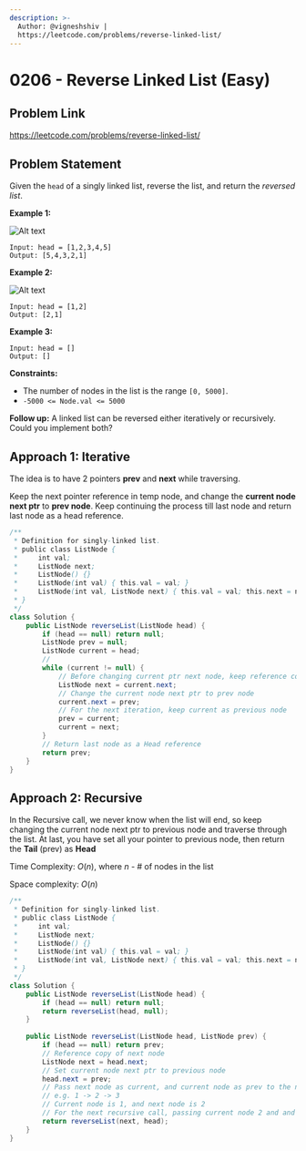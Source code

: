 ```yaml
---
description: >-
  Author: @vigneshshiv |
  https://leetcode.com/problems/reverse-linked-list/
---
```


# 0206 - Reverse Linked List (Easy)

## Problem Link

https://leetcode.com/problems/reverse-linked-list/

## Problem Statement

Given the `head` of a singly linked list, reverse the list, and return the _reversed list_.

**Example 1:**

![Alt text](https://assets.leetcode.com/uploads/2021/02/19/rev1ex1.jpg)

```
Input: head = [1,2,3,4,5]
Output: [5,4,3,2,1]
```

**Example 2:**

![Alt text](https://assets.leetcode.com/uploads/2021/02/19/rev1ex2.jpg)

```
Input: head = [1,2]
Output: [2,1]
```

**Example 3:**

```
Input: head = []
Output: []
```

**Constraints:**

* The number of nodes in the list is the range `[0, 5000]`.
* `-5000 <= Node.val <= 5000`

**Follow up:** A linked list can be reversed either iteratively or recursively. Could you implement both?

## Approach 1: Iterative

The idea is to have 2 pointers **prev** and **next** while traversing. 

Keep the next pointer reference in temp node, and change the **current node next ptr** to **prev node**. Keep continuing the process till last node and return last node as a head reference. 

<Tabs>
<TabItem value="java" label="Java">
<SolutionAuthor name="@vigneshshiv"/>

```java
/**
 * Definition for singly-linked list.
 * public class ListNode {
 *     int val;
 *     ListNode next;
 *     ListNode() {}
 *     ListNode(int val) { this.val = val; }
 *     ListNode(int val, ListNode next) { this.val = val; this.next = next; }
 * }
 */
class Solution {
    public ListNode reverseList(ListNode head) {
        if (head == null) return null;
        ListNode prev = null;
        ListNode current = head;
        //
        while (current != null) {
            // Before changing current ptr next node, keep reference copy
            ListNode next = current.next;
            // Change the current node next ptr to prev node
            current.next = prev;
            // For the next iteration, keep current as previous node
            prev = current;
            current = next;
        }
        // Return last node as a Head reference
        return prev;
    }
}
```
</TabItem>
</Tabs>


## Approach 2: Recursive

In the Recursive call, we never know when the list will end, so keep changing the current node next ptr to previous node and traverse through the list. At last, you have set all your pointer to previous node, then return the **Tail** (prev) as **Head**

Time Complexity: $O(n)$, where $n$ - # of nodes in the list

Space complexity: $O(n)$

<Tabs>
<TabItem value="java" label="Java">
<SolutionAuthor name="@vigneshshiv"/>

```java
/**
 * Definition for singly-linked list.
 * public class ListNode {
 *     int val;
 *     ListNode next;
 *     ListNode() {}
 *     ListNode(int val) { this.val = val; }
 *     ListNode(int val, ListNode next) { this.val = val; this.next = next; }
 * }
 */
class Solution {
    public ListNode reverseList(ListNode head) {
        if (head == null) return null;
        return reverseList(head, null);
    }
    
    public ListNode reverseList(ListNode head, ListNode prev) {
        if (head == null) return prev;
        // Reference copy of next node
        ListNode next = head.next;
        // Set current node next ptr to previous node
        head.next = prev;
        // Pass next node as current, and current node as prev to the next recursive call
        // e.g. 1 -> 2 -> 3 
        // Current node is 1, and next node is 2
        // For the next recursive call, passing current node 2 and and previous as 1, so that 1 <- 2
        return reverseList(next, head);
    }
}
```
</TabItem>
</Tabs>
